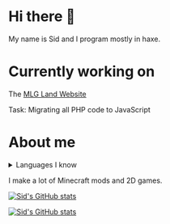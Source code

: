 <!-- github readme stats theme: solarized-light -->

# Hi there 👋

My name is Sid and I program mostly in haxe.

# Currently working on

The [MLG Land Website](http://mlgland.net)

Task: Migrating all PHP code to JavaScript

# About me

<details>
  <summary>Languages I know</summary>
CSS<br>
C++<br>
Haxe<br>
HTML<br>
Lua<br>
Java<br>
JavaScript
</details>

I make a lot of Minecraft mods and 2D games.

[![Sid's GitHub stats](https://github-readme-stats.vercel.app/api?username=basiccorruption&theme=solarized-light)](https://github.com/anuraghazra/github-readme-stats)

[![Sid's GitHub stats](https://github-readme-stats.vercel.app/api/top-langs/?username=basiccorruption&layout=compact&theme=omni)](https://github.com/anuraghazra/github-readme-stats)
